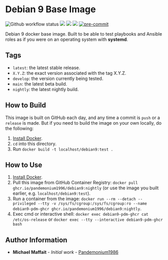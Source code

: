 # Debian 9 Base Image

![Github workflow status](https://github.com/Pandemonium1986/docker-debian9/workflows/docker/badge.svg)
![](https://img.shields.io/github/release/Pandemonium1986/docker-debian9)
![](https://img.shields.io/github/release-date/Pandemonium1986/docker-debian9)
![](https://img.shields.io/github/license/Pandemonium1986/docker-debian9)
[![pre-commit](https://img.shields.io/badge/pre--commit-enabled-brightgreen?logo=pre-commit&logoColor=white)](https://github.com/pre-commit/pre-commit)

Debian 9 docker base image. Built to be able to test playbooks and Ansible roles as if you were on an operating system with **systemd**.

## Tags

-   `latest`: the latest stable release.
-   `X.Y.Z`: the exact version associated with the tag X.Y.Z.
-   `develop`: the version currently being tested.
-   `main`: the latest beta build.
-   `nightly`: the latest nightly build.

## How to Build

This image is built on GitHub each day, and any time a commit is `push` or a `release` is made. But if you need to build the image on your own locally, do the following:

1.  [Install Docker](https://docs.docker.com/engine/installation/).
2.  `cd` into this directory.
3.  Run `docker build -t localhost/debian9:test .`

## How to Use

1.  [Install Docker](https://docs.docker.com/engine/installation/).
2.  Pull this image from GitHub Container Registry: `docker pull ghcr.io/pandemonium1996/debian9:nightly` (or use the image you built earlier, e.g. `localhost/debian9:test`).
3.  Run a container from the image: `docker run --rm --detach --privileged --tty -v /sys/fs/cgroup:/sys/fs/cgroup:ro --name debian9-pdm-ghcr ghcr.io/pandemonium1996/debian9:nightly`.
4. Exec cmd or interactive shell: `docker exec debian9-pdm-ghcr cat /etc/os-release` or `docker exec --tty --interactive debian9-pdm-ghcr bash`


## Author Information

-   **Michael Maffait** - _Initial work_ - [Pandemonium1986](https://github.com/Pandemonium1986)
